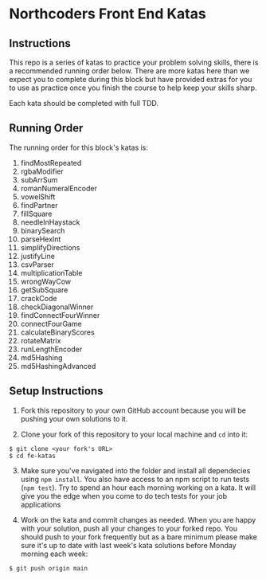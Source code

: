 # Northcoders Front End Katas

## Instructions

This repo is a series of katas to practice your problem solving skills, there is a recommended running order below. There are more katas here than we expect you to complete during this block but have provided extras for you to use as practice once you finish the course to help keep your skills sharp.

Each kata should be completed with full TDD.

## Running Order

The running order for this block's katas is:

1. findMostRepeated
2. rgbaModifier
3. subArrSum
4. romanNumeralEncoder
5. vowelShift
6. findPartner
7. fillSquare
8. needleInHaystack
9. binarySearch
10. parseHexInt
11. simplifyDirections
12. justifyLine
13. csvParser
14. multiplicationTable
15. wrongWayCow
16. getSubSquare
17. crackCode
18. checkDiagonalWinner
19. findConnectFourWinner
20. connectFourGame
21. calculateBinaryScores
22. rotateMatrix
23. runLengthEncoder
24. md5Hashing
25. md5HashingAdvanced

## Setup Instructions

1. Fork this repository to your own GitHub account because you will be pushing your own solutions to it.

2. Clone your fork of this repository to your local machine and `cd` into it:

```
$ git clone <your fork's URL>
$ cd fe-katas
```

3. Make sure you've navigated into the folder and install all dependecies using `npm install`. You also have access to an npm script to run tests (`npm test`). Try to spend an hour each morning working on a kata. It will give you the edge when you come to do tech tests for your job applications

4. Work on the kata and commit changes as needed. When you are happy with your solution, push all your changes to your forked repo. You should push to your fork frequently but as a bare minimum please make sure it's up to date with last week's kata solutions before Monday morning each week:

```
$ git push origin main
```
